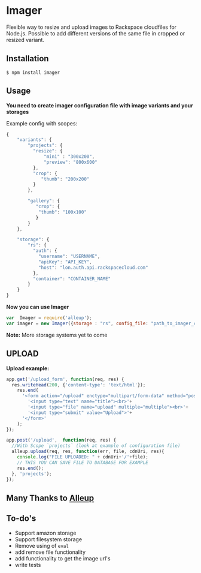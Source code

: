 Imager
=============

Flexible way to resize and upload images to Rackspace cloudfiles for Node.js. Possible to add different versions of the same file in cropped or resized variant.

## Installation
    $ npm install imager

## Usage

**You need to create imager configuration file with image variants and your storages**

Example config with scopes:

```js
{
    "variants": {
        "projects": {
          "resize": {
              "mini" : "300x200",
              "preview": "800x600"
          },
          "crop": {
             "thumb": "200x200"
          }
        },

        "gallery": {
           "crop": {
            "thumb": "100x100"
           }
        }
    },

    "storage": {
        "rs": {
          "auth": {
            "username": "USERNAME",
            "apiKey": "API_KEY",
            "host": "lon.auth.api.rackspacecloud.com"
          },
          "container": "CONTAINER_NAME"
        }
    }
}
```
**Now you can use Imager**

```js
var  Imager = require('alleup');
var imager = new Imager({storage : "rs", config_file: "path_to_imager_config.json"})
```
**Note:** More storage systems yet to come

## UPLOAD

**Upload example:**

```js
app.get('/upload_form', function(req, res) {
  res.writeHead(200, {'content-type': 'text/html'});
    res.end(
      '<form action="/upload" enctype="multipart/form-data" method="post">'+
        '<input type="text" name="title"><br>'+
        '<input type="file" name="upload" multiple="multiple"><br>'+
        '<input type="submit" value="Upload">'+
      '</form>'
    );
});

app.post('/upload',  function(req, res) {
  //With Scope `projects` (look at example of configuration file)
  alleup.upload(req, res, function(err, file, cdnUri, res){
    console.log("FILE UPLOADED: " + cdnUri+'/'+file);
    // THIS YOU CAN SAVE FILE TO DATABASE FOR EXAMPLE
    res.end();
  }, 'projects');
});
```

## Many Thanks to [Alleup](https://github.com/tih-ra/alleup)

## To-do's
* Support amazon storage
* Support filesystem storage
* Remove using of `eval`
* add remove file functionality
* add functionality to get the image url's
* write tests
